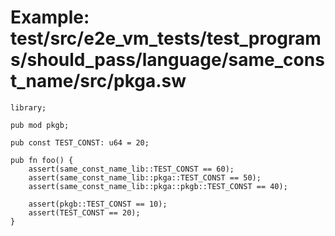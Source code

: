 # Example: test/src/e2e_vm_tests/test_programs/should_pass/language/same_const_name/src/pkga.sw

```sway
library;

pub mod pkgb;

pub const TEST_CONST: u64 = 20;

pub fn foo() {
    assert(same_const_name_lib::TEST_CONST == 60);
    assert(same_const_name_lib::pkga::TEST_CONST == 50);
    assert(same_const_name_lib::pkga::pkgb::TEST_CONST == 40);

    assert(pkgb::TEST_CONST == 10);
    assert(TEST_CONST == 20);
}

```
